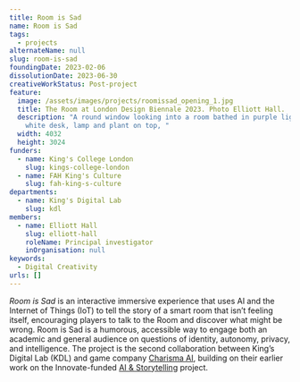 ```yaml
---
title: Room is Sad
name: Room is Sad
tags:
  - projects
alternateName: null
slug: room-is-sad
foundingDate: 2023-02-06
dissolutionDate: 2023-06-30
creativeWorkStatus: Post-project
feature:
  image: /assets/images/projects/roomissad_opening_1.jpg
  title: The Room at London Design Biennale 2023. Photo Elliott Hall.
  description: "A round window looking into a room bathed in purple light with a
    white desk, lamp and plant on top, "
  width: 4032
  height: 3024
funders:
  - name: King's College London
    slug: kings-college-london
  - name: FAH King's Culture
    slug: fah-king-s-culture
departments:
  - name: King's Digital Lab
    slug: kdl
members:
  - name: Elliott Hall
    slug: elliott-hall
    roleName: Principal investigator
    inOrganisation: null
keywords:
  - Digital Creativity
urls: []
---
```


_Room is Sad_ is an interactive immersive experience that uses AI and the Internet of Things (IoT) to tell the story of a smart room that isn’t feeling itself, encouraging players to talk to the Room and discover what might be wrong. Room is Sad is a humorous, accessible way to engage both an academic and general audience on questions of identity, autonomy, privacy, and intelligence. The project is the second collaboration between King’s Digital Lab (KDL) and game company [Charisma AI](https://charisma.ai/), building on their earlier work on the Innovate-funded [AI & Storytelling](https://aiandstorytelling.com/) project.
